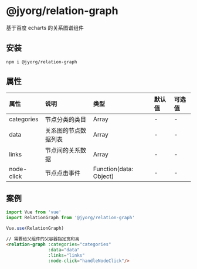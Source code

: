 # @jyorg/relation-graph
基于百度 echarts 的关系图谱组件

## 安装
```
npm i @jyorg/relation-graph
```

## 属性
| 属性 | 说明 | 类型 | 默认值 | 可选值 |
| :--- | :--- | :--- | :--- | :--- | 
| categories | 节点分类的类目 | Array | - | - |
| data | 关系图的节点数据列表 | Array | - | - |
| links | 节点间的关系数据 | Array | - | - |
| node-click | 节点点击事件 | Function(data: Object) | - | - |

## 案例
```javascript
import Vue from 'vue'
import RelationGraph from '@jyorg/relation-graph'

Vue.use(RelationGraph)
```
```html
// 需要给父组件的父容器指定宽和高
<relation-graph :categories="categories"
                :data="data"
                :links="links"
                :node-click="handleNodeClick"/>
```
